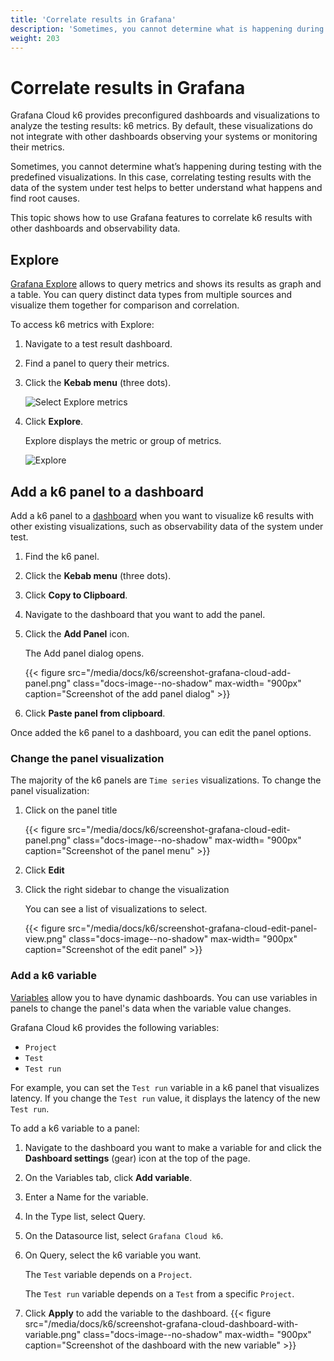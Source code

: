 ```yaml
---
title: 'Correlate results in Grafana'
description: 'Sometimes, you cannot determine what is happening during testing with the test result dashboard. Correlating testing data with server-side data helps to better understand what happens and find root causes.'
weight: 203
---
```


# Correlate results in Grafana

Grafana Cloud k6 provides preconfigured dashboards and visualizations to analyze the testing results: k6 metrics. By default, these visualizations do not integrate with other dashboards observing your systems or monitoring their metrics.

Sometimes, you cannot determine what’s happening during testing with the predefined visualizations. In this case, correlating testing results with the data of the system under test helps to better understand what happens and find root causes.

This topic shows how to use Grafana features to correlate k6 results with other dashboards and observability data.

## Explore

[Grafana Explore](/docs/grafana/latest/explore/) allows to query metrics and shows its results as graph and a table. You can query distinct data types from multiple sources and visualize them together for comparison and correlation.

To access k6 metrics with Explore:

1. Navigate to a test result dashboard.
2. Find a panel to query their metrics.
3. Click the **Kebab menu** (three dots).

	![Select Explore metrics](/media/docs/k6/screenshot-grafana-cloud-kebab-menu.png)

4. Click **Explore**.

	Explore displays the metric or group of metrics.

	![Explore](/media/docs/k6/screenshot-grafana-cloud-explore.png)

## Add a k6 panel to a dashboard

Add a k6 panel to a [dashboard](/docs/grafana/latest/dashboards/) when you want to visualize k6 results with other existing visualizations, such as observability data of the system under test. 

1. Find the k6 panel.
2. Click the **Kebab menu** (three dots).
3. Click **Copy to Clipboard**.
4. Navigate to the dashboard that you want to add the panel.
5. Click the **Add Panel** icon.
   
	The Add panel dialog opens.

	{{< figure src="/media/docs/k6/screenshot-grafana-cloud-add-panel.png" class="docs-image--no-shadow" max-width= "900px" caption="Screenshot of the add panel dialog" >}}

6. Click **Paste panel from clipboard**.

Once added the k6 panel to a dashboard, you can edit the panel options. 

### Change the panel visualization


The majority of the k6 panels are `Time series` visualizations. To change the panel visualization:

1. Click on the panel title

	{{< figure src="/media/docs/k6/screenshot-grafana-cloud-edit-panel.png" class="docs-image--no-shadow" max-width= "900px" caption="Screenshot of the panel menu" >}}

2. Click **Edit**
   
3. Click the right sidebar to change the visualization
   
	You can see a list of visualizations to select.

	{{< figure src="/media/docs/k6/screenshot-grafana-cloud-edit-panel-view.png" class="docs-image--no-shadow" max-width= "900px" caption="Screenshot of the edit panel" >}}

### Add a k6 variable

[Variables](/docs/grafana/latest/dashboards/variables/) allow you to have dynamic dashboards. You can use variables in panels to change the panel's data when the variable value changes.

Grafana Cloud k6 provides the following variables:
- `Project`
- `Test`
- `Test run`

For example, you can set the `Test run` variable in a k6 panel that visualizes latency. If you change the `Test run` value, it displays the latency of the new `Test run`.

To add a k6 variable to a panel:

1. Navigate to the dashboard you want to make a variable for and click the **Dashboard settings** (gear) icon at the top of the page. 
2. On the Variables tab, click **Add variable**.
3. Enter a Name for the variable.
4. In the Type list, select Query.
5. On the Datasource list, select `Grafana Cloud k6`. 
6. On Query, select the k6 variable you want.
   
	The `Test` variable depends on a `Project`.

	The `Test run` variable depends on a `Test` from a specific `Project`.
7. Click **Apply** to add the variable to the dashboard.
		{{< figure src="/media/docs/k6/screenshot-grafana-cloud-dashboard-with-variable.png" class="docs-image--no-shadow" max-width= "900px" caption="Screenshot of the dashboard with the new variable" >}}
